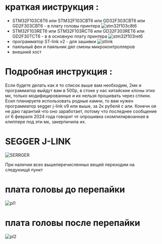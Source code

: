 # краткая ииструкция :
- STM32F103C8T6 или STM32F103CBT6 или GD32F303CBT6 или GD2F303CBT6 - в плату головы принтера
![stm32f103c8t6](https://i.ibb.co/smsSHh8/2226401171.jpg)
- STM32F103RET6 или STM32F103RCT6 или GD32F303RET6 или GD2F30TCT6 - в в основную плату принтера
![stm32f103ret6](https://i.ibb.co/M5bPX5s/Screenshot-3.png)
- программатор ST-link v2 - для зашивки
![stlink](https://i.ibb.co/258R6c4/Screenshot-2.png)
- паяльный фен и паяльник дял смены микроконтроллеров
- внешний хост

# Подробная инструкция :
Если будете делать как я то список выше вам необходим, 2мк и программатор выйдут вам в 500р, в стоке у  нас китайские клоны этих мк, только модифицированные и их нельзя прошивать через стлинк.
Есил планируете использовать родные камни, то вам нужен программатор segger j-link v9 или выше, за 2к рубелй с али. Конечн оя не даю гарантий что оно заработает, потому что последнее сообщение от 6 февраля 2024 года говорит чт опрошивка скомпилирвоанная в клиппере под эти мк, закерпичила их.
# SEGGER J-LINK
![SERRGER](https://ibb.co/dfpqz9H) 


При наличии всех вышеперечисленных вещей переходим на следуюищй пункт


# плата головы до перепайки
![pl1](https://ibb.co/68gD0t4)

# плата головы после перепайки
![pl2](https://i.ibb.co/tz8Yp2b/photo-2024-10-21-18-36-54.jpg)
